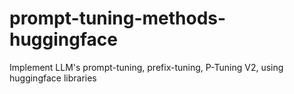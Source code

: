 # prompt-tuning-methods-huggingface
Implement LLM's prompt-tuning, prefix-tuning, P-Tuning V2, using huggingface libraries
